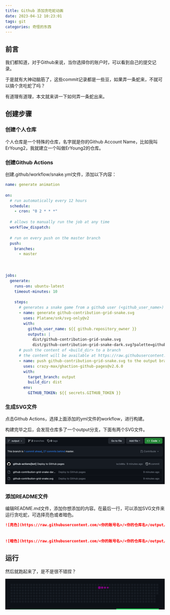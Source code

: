 ```yaml
---
title: Github 添加贪吃蛇动画
date: 2023-04-12 10:23:01
tags: git
categories: 奇怪的东西
---
```




## 前言

我们都知道，对于Github来说，当你选择你的账户时，可以看到自己的提交记录。

于是就有大神动脑筋了，这些commit记录都是一些豆，如果弄一条蛇来，不就可以搞个贪吃蛇了吗？

有道理有道理，本文就来讲一下如何弄一条蛇出来。



## 创建步骤

### 创建个人仓库

个人仓库是一个特殊的仓库，名字就是你的Github Account Name，比如我叫ErYoung2，我就建立一个叫做ErYoung2的仓库。



### 创建Github Actions

创建.github/workflow/snake.yml文件，添加以下内容：

```yml
name: generate animation

on:
  # run automatically every 12 hours
  schedule:
    - cron: "0 2 * * *"

  # allows to manually run the job at any time
  workflow_dispatch:

  # run on every push on the master branch
  push:
    branches:
      - master



jobs:
  generate:
    runs-on: ubuntu-latest
    timeout-minutes: 10

    steps:
      # generates a snake game from a github user (<github_user_name>) contributions graph, output a svg animation at <svg_out_path>
      - name: generate github-contribution-grid-snake.svg
        uses: Platane/snk/svg-only@v2
        with:
          github_user_name: ${{ github.repository_owner }}
          outputs: |
            dist/github-contribution-grid-snake.svg
            dist/github-contribution-grid-snake-dark.svg?palette=github-dark
      # push the content of <build_dir> to a branch
      # the content will be available at https://raw.githubusercontent.com/<github_user>/<repository>/<target_branch>/<file> , or as github page
      - name: push github-contribution-grid-snake.svg to the output branch
        uses: crazy-max/ghaction-github-pages@v2.6.0
        with:
          target_branch: output
          build_dir: dist
        env:
          GITHUB_TOKEN: ${{ secrets.GITHUB_TOKEN }}
```



### 生成SVG文件

点击Github Actions，选择上面添加的yml文件的workflow，进行构建。

构建完毕之后，会发现仓库多了一个output分支，下面有两个SVG文件。



![](https://raw.githubusercontent.com/ErYoung2/imgbed/master/2023/04/12-10-39-14-%E6%88%AA%E5%B1%8F2023-04-12%2010.38.51.png)



### 添加README文件

编辑README.md文件，添加你想添加的内容。在最后一行，可以添加SVG文件来运行贪吃蛇，可选择亮色或者暗色。



```markdown
![亮色](https://raw.githubusercontent.com/<你的账号名>/<你的仓库名>/output/github-contribution-grid-snake.svg)


![暗色](https://raw.githubusercontent.com/<你的账号名>/<你的仓库名>/output/github-contribution-grid-snake-dark.svg)
```



## 运行

然后就跑起来了，是不是很不错捏？

![](https://raw.githubusercontent.com/ErYoung2/imgbed/master/2023/04/12-10-47-46-%E6%88%AA%E5%B1%8F2023-04-12%2010.47.38.png)
